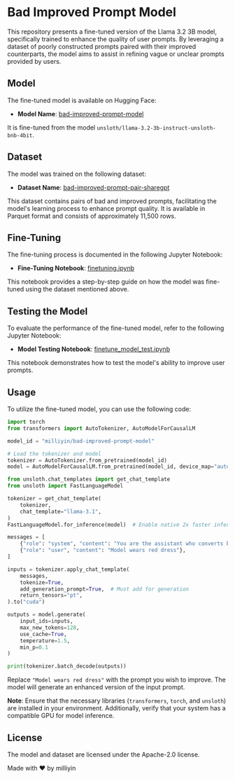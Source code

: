 # Bad Improved Prompt Model

This repository presents a fine-tuned version of the Llama 3.2 3B model, specifically trained to enhance the quality of user prompts. By leveraging a dataset of poorly constructed prompts paired with their improved counterparts, the model aims to assist in refining vague or unclear prompts provided by users.

## Model

The fine-tuned model is available on Hugging Face:

- **Model Name**: [bad-improved-prompt-model](https://huggingface.co/milliyin/bad-improved-prompt-model)

It is fine-tuned from the model `unsloth/llama-3.2-3b-instruct-unsloth-bnb-4bit`.

## Dataset

The model was trained on the following dataset:

- **Dataset Name**: [bad-improved-prompt-pair-sharegpt](https://huggingface.co/datasets/milliyin/bad-improved-prompt-pair-sharegpt)

This dataset contains pairs of bad and improved prompts, facilitating the model's learning process to enhance prompt quality. It is available in Parquet format and consists of approximately 11,500 rows.

## Fine-Tuning

The fine-tuning process is documented in the following Jupyter Notebook:

- **Fine-Tuning Notebook**: [finetuning.ipynb](https://github.com/milliyin/bad-improved-prompt-model/blob/main/finetuning.ipynb)

This notebook provides a step-by-step guide on how the model was fine-tuned using the dataset mentioned above.

## Testing the Model

To evaluate the performance of the fine-tuned model, refer to the following Jupyter Notebook:

- **Model Testing Notebook**: [finetune_model_test.ipynb](https://github.com/milliyin/bad-improved-prompt-model/blob/main/finetune_model_test.ipynb)

This notebook demonstrates how to test the model's ability to improve user prompts.

## Usage

To utilize the fine-tuned model, you can use the following code:

```python
import torch
from transformers import AutoTokenizer, AutoModelForCausalLM

model_id = "milliyin/bad-improved-prompt-model"

# Load the tokenizer and model
tokenizer = AutoTokenizer.from_pretrained(model_id)
model = AutoModelForCausalLM.from_pretrained(model_id, device_map="auto", load_in_8bit=True)

from unsloth.chat_templates import get_chat_template
from unsloth import FastLanguageModel

tokenizer = get_chat_template(
    tokenizer,
    chat_template="llama-3.1",
)
FastLanguageModel.for_inference(model)  # Enable native 2x faster inference

messages = [
    {"role": "system", "content": "You are the assistant who converts bad sentences into grammatically correct, well-structured, detailed, and lengthy sentences."},
    {"role": "user", "content": "Model wears red dress"},
]

inputs = tokenizer.apply_chat_template(
    messages,
    tokenize=True,
    add_generation_prompt=True,  # Must add for generation
    return_tensors="pt",
).to("cuda")

outputs = model.generate(
    input_ids=inputs,
    max_new_tokens=128,
    use_cache=True,
    temperature=1.5,
    min_p=0.1
)

print(tokenizer.batch_decode(outputs))
```

Replace `"Model wears red dress"` with the prompt you wish to improve. The model will generate an enhanced version of the input prompt.

**Note**: Ensure that the necessary libraries (`transformers`, `torch`, and `unsloth`) are installed in your environment. Additionally, verify that your system has a compatible GPU for model inference.

## License

The model and dataset are licensed under the Apache-2.0 license.

Made with ❤️ by milliyin
